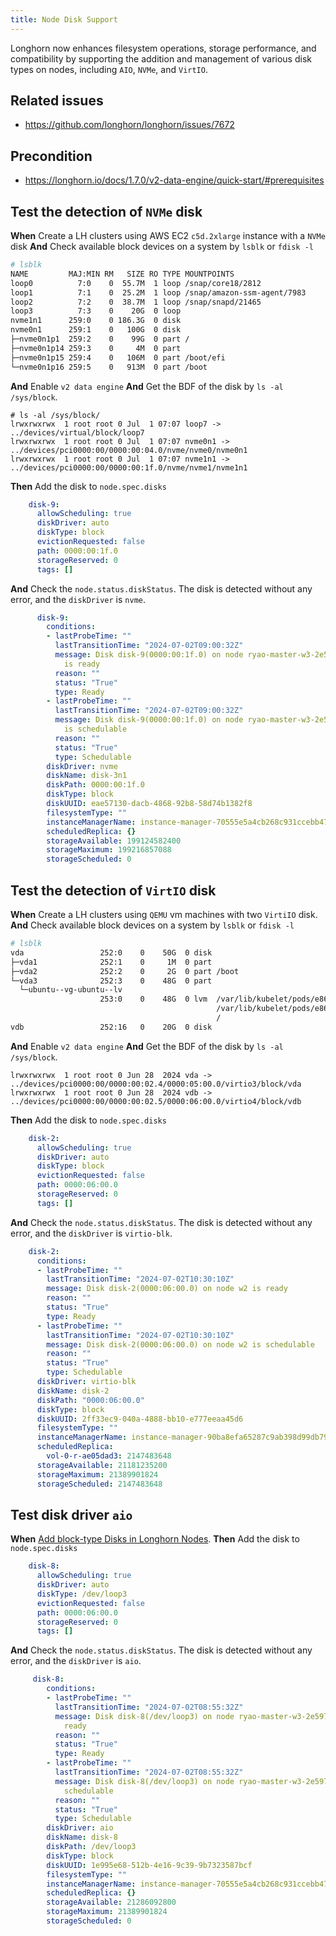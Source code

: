 ```yaml
---
title: Node Disk Support
---
```


Longhorn now enhances filesystem operations, storage performance, and compatibility by supporting the addition and management of various disk types on nodes, including `AIO`, `NVMe`, and `VirtIO`.

## Related issues

- https://github.com/longhorn/longhorn/issues/7672

## Precondition

- https://longhorn.io/docs/1.7.0/v2-data-engine/quick-start/#prerequisites

## Test the detection of `NVMe` disk

**When** Create a LH clusters using AWS EC2 `c5d.2xlarge` instance with a `NVMe` disk
**And** Check available block devices on a system by `lsblk` or `fdisk -l`
```bash
# lsblk
NAME         MAJ:MIN RM   SIZE RO TYPE MOUNTPOINTS
loop0          7:0    0  55.7M  1 loop /snap/core18/2812
loop1          7:1    0  25.2M  1 loop /snap/amazon-ssm-agent/7983
loop2          7:2    0  38.7M  1 loop /snap/snapd/21465
loop3          7:3    0    20G  0 loop 
nvme1n1      259:0    0 186.3G  0 disk 
nvme0n1      259:1    0   100G  0 disk 
├─nvme0n1p1  259:2    0    99G  0 part /
├─nvme0n1p14 259:3    0     4M  0 part 
├─nvme0n1p15 259:4    0   106M  0 part /boot/efi
└─nvme0n1p16 259:5    0   913M  0 part /boot
```
**And** Enable `v2 data engine`
**And** Get the BDF of the disk by `ls -al /sys/block`. 
```bsah
# ls -al /sys/block/
lrwxrwxrwx  1 root root 0 Jul  1 07:07 loop7 -> ../devices/virtual/block/loop7
lrwxrwxrwx  1 root root 0 Jul  1 07:07 nvme0n1 -> ../devices/pci0000:00/0000:00:04.0/nvme/nvme0/nvme0n1
lrwxrwxrwx  1 root root 0 Jul  1 07:07 nvme1n1 -> ../devices/pci0000:00/0000:00:1f.0/nvme/nvme1/nvme1n1
```
**Then** Add the disk to `node.spec.disks`
```yaml
    disk-9:
      allowScheduling: true
      diskDriver: auto
      diskType: block
      evictionRequested: false
      path: 0000:00:1f.0
      storageReserved: 0
      tags: []
```
**And** Check the `node.status.diskStatus`. The disk is detected without any error, and the `diskDriver` is `nvme`.
```yaml
      disk-9:
        conditions:
        - lastProbeTime: ""
          lastTransitionTime: "2024-07-02T09:00:32Z"
          message: Disk disk-9(0000:00:1f.0) on node ryao-master-w3-2e5975a5-88vmf
            is ready
          reason: ""
          status: "True"
          type: Ready
        - lastProbeTime: ""
          lastTransitionTime: "2024-07-02T09:00:32Z"
          message: Disk disk-9(0000:00:1f.0) on node ryao-master-w3-2e5975a5-88vmf
            is schedulable
          reason: ""
          status: "True"
          type: Schedulable
        diskDriver: nvme
        diskName: disk-3n1
        diskPath: 0000:00:1f.0
        diskType: block
        diskUUID: eae57130-dacb-4868-92b8-58d74b1382f8
        filesystemType: ""
        instanceManagerName: instance-manager-70555e5a4cb268c931ccebb4751e78a7
        scheduledReplica: {}
        storageAvailable: 199124582400
        storageMaximum: 199216857088
        storageScheduled: 0
```

## Test the detection of `VirtIO` disk

**When** Create a LH clusters using `QEMU` vm machines with two `VirtiIO` disk.
**And** Check available block devices on a system by `lsblk` or `fdisk -l`
```bash
# lsblk 
vda                 252:0    0    50G  0 disk 
├─vda1              252:1    0     1M  0 part 
├─vda2              252:2    0     2G  0 part /boot
└─vda3              252:3    0    48G  0 part 
  └─ubuntu--vg-ubuntu--lv
                    253:0    0    48G  0 lvm  /var/lib/kubelet/pods/e864c8e7-c552-4082-9788-158e0937625d/volume-subpaths/admin-kubeconfig/proxy/0
                                              /var/lib/kubelet/pods/e864c8e7-c552-4082-9788-158e0937625d/  volume-subpaths/user-kubeconfig/helm/1
                                              /
vdb                 252:16   0    20G  0 disk
```

**And** Enable `v2 data engine`
**And** Get the BDF of the disk by `ls -al /sys/block`. 
```bsah
lrwxrwxrwx  1 root root 0 Jun 28  2024 vda -> ../devices/pci0000:00/0000:00:02.4/0000:05:00.0/virtio3/block/vda
lrwxrwxrwx  1 root root 0 Jun 28  2024 vdb -> ../devices/pci0000:00/0000:00:02.5/0000:06:00.0/virtio4/block/vdb
```
**Then** Add the disk to `node.spec.disks`
```yaml
    disk-2:
      allowScheduling: true
      diskDriver: auto
      diskType: block
      evictionRequested: false
      path: 0000:06:00.0
      storageReserved: 0
      tags: []
```
**And** Check the `node.status.diskStatus`. The disk is detected without any error, and the `diskDriver` is `virtio-blk`.
```yaml
    disk-2:
      conditions:
      - lastProbeTime: ""
        lastTransitionTime: "2024-07-02T10:30:10Z"
        message: Disk disk-2(0000:06:00.0) on node w2 is ready
        reason: ""
        status: "True"
        type: Ready
      - lastProbeTime: ""
        lastTransitionTime: "2024-07-02T10:30:10Z"
        message: Disk disk-2(0000:06:00.0) on node w2 is schedulable
        reason: ""
        status: "True"
        type: Schedulable
      diskDriver: virtio-blk
      diskName: disk-2
      diskPath: "0000:06:00.0"
      diskType: block
      diskUUID: 2ff33ec9-040a-4888-bb10-e777eeaa45d6
      filesystemType: ""
      instanceManagerName: instance-manager-90ba8efa65287c9ab398d99db79cd6de
      scheduledReplica:
        vol-0-r-ae05dad3: 2147483648
      storageAvailable: 21181235200
      storageMaximum: 21389901824
      storageScheduled: 2147483648
```

## Test disk driver `aio`

**When** [Add block-type Disks in Longhorn Nodes](https://longhorn.io/docs/1.7.0/v2-data-engine/quick-start/#add-block-type-disks-in-longhorn-nodes).
**Then** Add the disk to `node.spec.disks`
```yaml
    disk-8:
      allowScheduling: true
      diskDriver: auto
      diskType: /dev/loop3
      evictionRequested: false
      path: 0000:06:00.0
      storageReserved: 0
      tags: []
```
**And** Check the `node.status.diskStatus`. The disk is detected without any error, and the `diskDriver` is `aio`.
```yaml
     disk-8:
        conditions:
        - lastProbeTime: ""
          lastTransitionTime: "2024-07-02T08:55:32Z"
          message: Disk disk-8(/dev/loop3) on node ryao-master-w3-2e5975a5-88vmf is
            ready
          reason: ""
          status: "True"
          type: Ready
        - lastProbeTime: ""
          lastTransitionTime: "2024-07-02T08:55:32Z"
          message: Disk disk-8(/dev/loop3) on node ryao-master-w3-2e5975a5-88vmf is
            schedulable
          reason: ""
          status: "True"
          type: Schedulable
        diskDriver: aio
        diskName: disk-8
        diskPath: /dev/loop3
        diskType: block
        diskUUID: 1e995e68-512b-4e16-9c39-9b7323587bcf
        filesystemType: ""
        instanceManagerName: instance-manager-70555e5a4cb268c931ccebb4751e78a7
        scheduledReplica: {}
        storageAvailable: 21286092800
        storageMaximum: 21389901824
        storageScheduled: 0
```